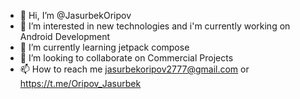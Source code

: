 - 👋 Hi, I’m @JasurbekOripov
- 👀 I’m interested in new technologies and i'm currently working on Android Development
- 🌱 I’m currently learning jetpack compose
- 💞️ I’m looking to collaborate on Commercial Projects
- 📫 How to reach me jasurbekoripov2777@gmail.com or https://t.me/Oripov_Jasurbek
